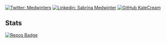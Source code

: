 [![Twitter: Medwinters](https://img.shields.io/twitter/follow/Medwinters?style=social)](https://twitter.com/Medwinters)
[![Linkedin: Sabrina Medwinter](https://img.shields.io/badge/-medwinter-blue?style=flat-square&logo=Linkedin&logoColor=white&link=https://www.linkedin.com/in/medwinter/)](https://www.linkedin.com/in/medwinter/)
[![GitHub KaleCream](https://img.shields.io/github/followers/KaleCream?label=follow&style=social)](https://github.com/KaleCream)

## Stats
[![Repos Badge](https://badges.pufler.dev/repos/kalecream)](https://badges.pufler.dev)
